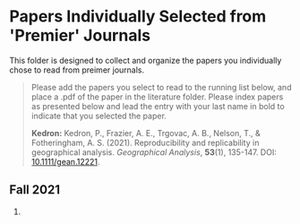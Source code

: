 # Papers Individually Selected from 'Premier' Journals

This folder is designed to collect and organize the papers you individually chose to read from preimer journals. 

> Please add the papers you select to read to the running list below, and place a .pdf of the paper in the literature folder. Please index papers as presented below and lead the entry with your last name in bold to indicate that you selected the paper.  
>   
> **Kedron:** Kedron, P., Frazier, A. E., Trgovac, A. B., Nelson, T., & Fotheringham, A. S. (2021). Reproducibility and replicability in geographical analysis. *Geographical Analysis*, **53**(1), 135-147. DOI: [10.1111/gean.12221](https://doi.org/10.1111/gean.12221).

## Fall 2021
1. 
